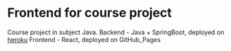 # Frontend for course project

Course project in subject Java.
Backend - Java + SpringBoot, deployed on [heroku](https://cursach-app.herokuapp.com/)
Frontend - React, deployed on GitHub_Pages
